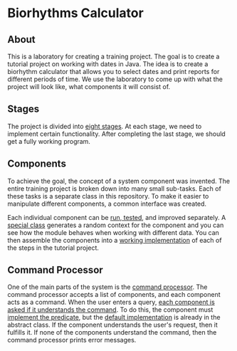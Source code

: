 # Biorhythms Calculator

## About

This is a laboratory for creating a training project. The goal is to create a tutorial project on working with dates in Java. The idea is to create a biorhythm calculator that allows you to select dates and print reports for different periods of time. We use the laboratory to come up with what the project will look like, what components it will consist of.

## Stages

The project is divided into [eight stages](/src/main/java/lv/id/jc/biorhythm/stage). At each stage, we need to implement certain functionality. After completing the last stage, we should get a fully working program.

## Components 

To achieve the goal, the concept of a system component was invented. The entire training project is broken down into many small sub-tasks. Each of these tasks is a separate class in this repository. To make it easier to manipulate different components, a common interface was created.

Each individual component can be [run, tested](/src/test/java/lv/id/jc/runner), and improved separately. A [special class](/src/test/java/lv/id/jc/runner/AbstractRunner.java) generates a random context for the component and you can see how the module behaves when working with different data. You can then assemble the components into a [working implementation](/src/main/java/lv/id/jc/biorhythm/stage) of each of the steps in the tutorial project.

## Command Processor

One of the main parts of the system is the [command processor](/src/main/java/lv/id/jc/biorhythm/service/CommandProcessor.java). The command processor accepts a list of components, and each component acts as a command. When the user enters a query, [each component is asked if it understands the command](https://github.com/rabestro/biorhythm-calculator-labs/blob/b4b150b12ad2bac32d87c0a3925afee2bfb9831f/src/main/java/lv/id/jc/biorhythm/service/CommandProcessor.java#L42). To do this, the component must [implement the predicate](https://github.com/rabestro/biorhythm-calculator-labs/blob/b4b150b12ad2bac32d87c0a3925afee2bfb9831f/src/main/java/lv/id/jc/biorhythm/command/MoveDate.java#L29), but the [default implementation](https://github.com/rabestro/biorhythm-calculator-labs/blob/b4b150b12ad2bac32d87c0a3925afee2bfb9831f/src/main/java/lv/id/jc/biorhythm/ui/Component.java#L46) is already in the abstract class. If the component understands the user's request, then it fulfills it. If none of the components understand the command, then the command processor prints error messages.
